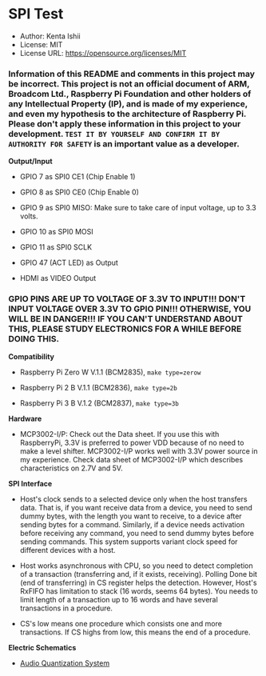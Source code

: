 # SPI Test

* Author: Kenta Ishii
* License: MIT
* License URL: https://opensource.org/licenses/MIT

### Information of this README and comments in this project may be incorrect. This project is not an official document of ARM, Broadcom Ltd., Raspberry Pi Foundation and other holders of any Intellectual Property (IP), and is made of my experience, and even my hypothesis to the architecture of Raspberry Pi. Please don't apply these information in this project to your development. `TEST IT BY YOURSELF AND CONFIRM IT BY AUTHORITY FOR SAFETY` is an important value as a developer.

**Output/Input**

* GPIO 7 as SPI0 CE1 (Chip Enable 1)

* GPIO 8 as SPI0 CE0 (Chip Enable 0)

* GPIO 9 as SPI0 MISO: Make sure to take care of input voltage, up to 3.3 volts. 

* GPIO 10 as SPI0 MOSI

* GPIO 11 as SPI0 SCLK

* GPIO 47 (ACT LED) as Output

* HDMI as VIDEO Output

### GPIO PINS ARE UP TO VOLTAGE OF 3.3V TO INPUT!!! DON'T INPUT VOLTAGE OVER 3.3V TO GPIO PIN!!! OTHERWISE, YOU WILL BE IN DANGER!!! IF YOU CAN'T UNDERSTAND ABOUT THIS, PLEASE STUDY ELECTRONICS FOR A WHILE BEFORE DOING THIS.

**Compatibility**

* Raspberry Pi Zero W V.1.1 (BCM2835), `make type=zerow`

* Raspberry Pi 2 B V.1.1 (BCM2836), `make type=2b`

* Raspberry Pi 3 B V.1.2 (BCM2837), `make type=3b`

**Hardware**

* MCP3002-I/P: Check out the Data sheet. If you use this with RaspberryPi, 3.3V is preferred to power VDD because of no need to make a level shifter. MCP3002-I/P works well with 3.3V power source in my experience. Check data sheet of MCP3002-I/P which describes characteristics on 2.7V and 5V.

**SPI Interface**

* Host's clock sends to a selected device only when the host transfers data. That is, if you want receive data from a device, you need to send dummy bytes, with the length you want to receive, to a device after sending bytes for a command. Similarly, if a device needs activation before receiving any command, you need to send dummy bytes before sending commands. This system supports variant clock speed for different devices with a host.

* Host works asynchronous with CPU, so you need to detect completion of a transaction (transferring and, if it exists, receiving). Polling Done bit (end of transferring) in CS register helps the detection. However, Host's RxFIFO has limitation to stack (16 words, seems 64 bytes). You needs to limit length of a transaction up to 16 words and have several transactions in a procedure.

* CS's low means one procedure which consists one and more transactions. If CS highs from low, this means the end of a procedure.

**Electric Schematics**

* [Audio Quantization System](../schematics/audio_quantization.pdf)
